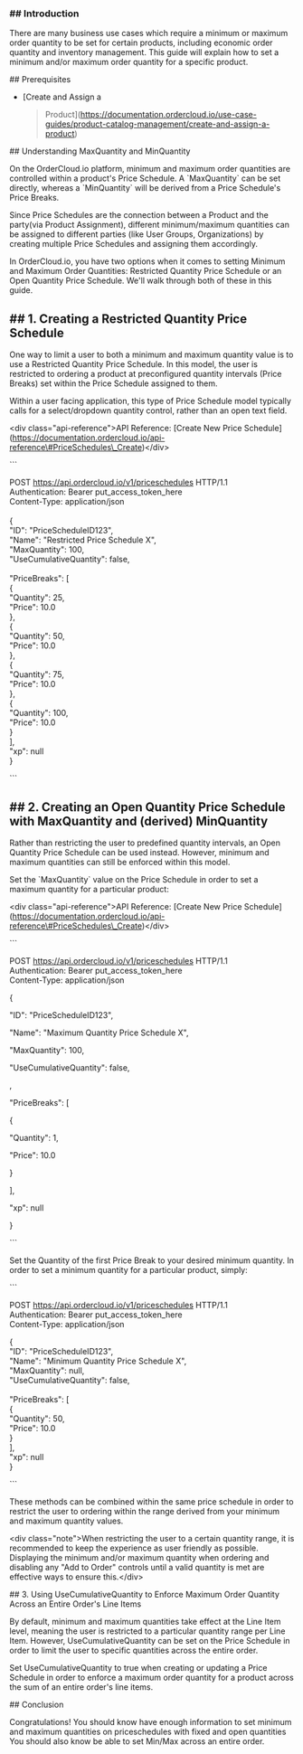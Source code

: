 ### \#\# Introduction

There are many business use cases which require a minimum or maximum
order quantity to be set for certain products, including economic order
quantity and inventory management. This guide will explain how to set a
minimum and/or maximum order quantity for a specific product.

\#\# Prerequisites

-   \[Create and Assign a
    > Product\](https://documentation.ordercloud.io/use-case-guides/product-catalog-management/create-and-assign-a-product)

\#\# Understanding MaxQuantity and MinQuantity

On the OrderCloud.io platform, minimum and maximum order quantities are
controlled within a product's Price Schedule. A \`MaxQuantity\` can be
set directly, whereas a \`MinQuantity\` will be derived from a Price
Schedule's Price Breaks.

Since Price Schedules are the connection between a Product and the
party(via Product Assignment), different minimum/maximum quantities can
be assigned to different parties (like User Groups, Organizations) by
creating multiple Price Schedules and assigning them accordingly.

In OrderCloud.io, you have two options when it comes to setting Minimum
and Maximum Order Quantities: Restricted Quantity Price Schedule or an
Open Quantity Price Schedule. We'll walk through both of these in this
guide.

\#\# 1. Creating a Restricted Quantity Price Schedule
-----------------------------------------------------

One way to limit a user to both a minimum and maximum quantity value is
to use a Restricted Quantity Price Schedule. In this model, the user is
restricted to ordering a product at preconfigured quantity intervals
(Price Breaks) set within the Price Schedule assigned to them.

Within a user facing application, this type of Price Schedule model
typically calls for a select/dropdown quantity control, rather than an
open text field.

\<div class=\"api-reference\"\>API Reference: \[Create New Price
Schedule\](https://documentation.ordercloud.io/api-reference\#PriceSchedules\_Create)\</div\>

\`\`\`

POST https://api.ordercloud.io/v1/priceschedules HTTP/1.1\
Authentication: Bearer put\_access\_token\_here\
Content-Type: application/json\
\
{\
\"ID\": \"PriceScheduleID123\",\
\"Name\": \"Restricted Price Schedule X\",\
\"MaxQuantity\": 100,\
\"UseCumulativeQuantity\": false,\
\
\"PriceBreaks\": \[\
{\
\"Quantity\": 25,\
\"Price\": 10.0\
},\
{\
\"Quantity\": 50,\
\"Price\": 10.0\
},\
{\
\"Quantity\": 75,\
\"Price\": 10.0\
},\
{\
\"Quantity\": 100,\
\"Price\": 10.0\
}\
\],\
\"xp\": null\
}

\`\`\`

\#\# 2. Creating an Open Quantity Price Schedule with MaxQuantity and (derived) MinQuantity
-------------------------------------------------------------------------------------------

Rather than restricting the user to predefined quantity intervals, an
Open Quantity Price Schedule can be used instead. However, minimum and
maximum quantities can still be enforced within this model.

Set the \`MaxQuantity\` value on the Price Schedule in order to set a
maximum quantity for a particular product:

\<div class=\"api-reference\"\>API Reference: \[Create New Price
Schedule\](https://documentation.ordercloud.io/api-reference\#PriceSchedules\_Create)\</div\>

\`\`\`

POST https://api.ordercloud.io/v1/priceschedules HTTP/1.1\
Authentication: Bearer put\_access\_token\_here\
Content-Type: application/json

{

\"ID\": \"PriceScheduleID123\",

\"Name\": \"Maximum Quantity Price Schedule X\",

\"MaxQuantity\": 100,

\"UseCumulativeQuantity\": false,

,

\"PriceBreaks\": \[

{

\"Quantity\": 1,

\"Price\": 10.0

}

\],

\"xp\": null

}

\`\`\`

Set the Quantity of the first Price Break to your desired minimum
quantity. In order to set a minimum quantity for a particular product,
simply:

\`\`\`

POST https://api.ordercloud.io/v1/priceschedules HTTP/1.1\
Authentication: Bearer put\_access\_token\_here\
Content-Type: application/json

{\
\"ID\": \"PriceScheduleID123\",\
\"Name\": \"Minimum Quantity Price Schedule X\",\
\"MaxQuantity\": null,\
\"UseCumulativeQuantity\": false,\
\
\"PriceBreaks\": \[\
{\
\"Quantity\": 50,\
\"Price\": 10.0\
}\
\],\
\"xp\": null\
}

\`\`\`

These methods can be combined within the same price schedule in order to
restrict the user to ordering within the range derived from your minimum
and maximum quantity values.

\<div class=\"note\"\>When restricting the user to a certain quantity
range, it is recommended to keep the experience as user friendly as
possible. Displaying the minimum and/or maximum quantity when ordering
and disabling any "Add to Order" controls until a valid quantity is met
are effective ways to ensure this.\</div\>

\#\# 3. Using UseCumulativeQuantity to Enforce Maximum Order Quantity
Across an Entire Order's Line Items

By default, minimum and maximum quantities take effect at the Line Item
level, meaning the user is restricted to a particular quantity range per
Line Item. However, UseCumulativeQuantity can be set on the Price
Schedule in order to limit the user to specific quantities across the
entire order.

Set UseCumulativeQuantity to true when creating or updating a Price
Schedule in order to enforce a maximum order quantity for a product
across the sum of an entire order's line items.

\#\# Conclusion

Congratulations! You should know have enough information to set minimum
and maximum quantities on priceschedules with fixed and open quantities
You should also know be able to set Min/Max across an entire order.
